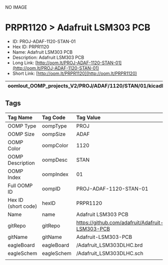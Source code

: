 


  
NO IMAGE  
# PRPR1120 > Adafruit LSM303 PCB

- ID: PROJ-ADAF-1120-STAN-01
- Hex ID: PRPR1120
- Name: Adafruit LSM303 PCB
- Description: Adafruit LSM303 PCB
- Long Link: [http://oom.lt/PROJ-ADAF-1120-STAN-01](http://oom.lt/PROJ-ADAF-1120-STAN-01)
- Short Link: [http://oom.lt/PRPR1120](http://oom.lt/PRPR1120)
  

|oomlout_OOMP_projects_V2/PROJ/ADAF/1120/STAN/01/kicadPcb3dFront.png|oomlout_OOMP_projects_V2/PROJ/ADAF/1120/STAN/01/kicadPcb3dBack.png|oomlout_OOMP_projects_V2/PROJ/ADAF/1120/STAN/01/kicadPcb3d.png||
| :---: | :---: | :---: | :---: |

## Tags
  

|Tag Name|Tag Code|Tag Value|
| :--- | :--- | :--- |
|OOMP Type|oompType|PROJ|
|OOMP Size|oompSize|ADAF|
|OOMP Color|oompColor|1120|
|OOMP Description|oompDesc|STAN|
|OOMP Index|oompIndex|01|
|Full OOMP ID|oompID|PROJ-ADAF-1120-STAN-01|
|Hex ID (short code)|hexID|PRPR1120|
|Name|name|Adafruit LSM303 PCB|
|gitRepo|gitRepo|https://github.com/adafruit/Adafruit-LSM303-PCB|
|gitName|gitName|Adafruit-LSM303-PCB|
|eagleBoard|eagleBoard|/Adafruit_LSM303DLHC.brd|
|eagleSchem|eagleSchem|/Adafruit_LSM303DLHC.sch|
||||

